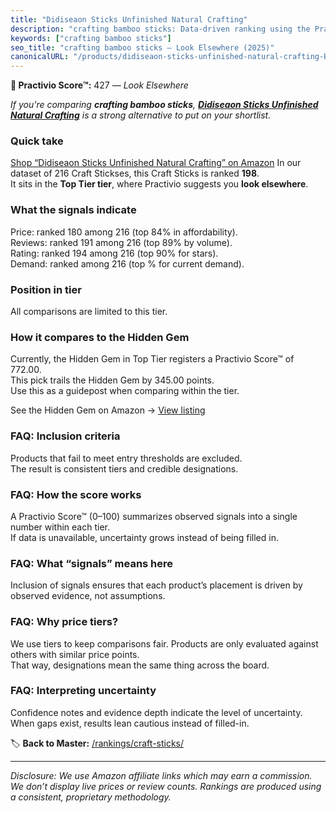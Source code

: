 ```yaml
---
title: "Didiseaon Sticks Unfinished Natural Crafting"
description: "crafting bamboo sticks: Data-driven ranking using the Practivio Score™. Positioned by quality, value, demand, findability, momentum."
keywords: ["crafting bamboo sticks"]
seo_title: "crafting bamboo sticks — Look Elsewhere (2025)"
canonicalURL: "/products/didiseaon-sticks-unfinished-natural-crafting-B0C2H6MCQW/"
---
```


**🚫 Practivio Score™:** 427 — _Look Elsewhere_


*If you're comparing **crafting bamboo sticks**, **[Didiseaon Sticks Unfinished Natural Crafting](https://www.amazon.com/dp/B0C2H6MCQW?tag=practivio-20)** is a strong alternative to put on your shortlist.*
### Quick take
[Shop “Didiseaon Sticks Unfinished Natural Crafting” on Amazon](https://www.amazon.com/dp/B0C2H6MCQW?tag=practivio-20)
In our dataset of 216 Craft Stickses, this Craft Sticks is ranked **198**.  
It sits in the **Top Tier tier**, where Practivio suggests you **look elsewhere**.

### What the signals indicate
Price: ranked 180 among 216 (top 84% in affordability).  
Reviews: ranked 191 among 216 (top 89% by volume).  
Rating: ranked 194 among 216 (top 90% for stars).  
Demand: ranked  among 216 (top % for current demand).

### Position in tier
All comparisons are limited to this tier.

### How it compares to the Hidden Gem
Currently, the Hidden Gem in Top Tier registers a Practivio Score™ of 772.00.  
This pick trails the Hidden Gem by 345.00 points.  
Use this as a guidepost when comparing within the tier.  

See the Hidden Gem on Amazon → [View listing](https://www.amazon.com/dp/B00OBC4CU2?tag=practivio-20)

### FAQ: Inclusion criteria
Products that fail to meet entry thresholds are excluded.  
The result is consistent tiers and credible designations.

### FAQ: How the score works
A Practivio Score™ (0–100) summarizes observed signals into a single number within each tier.  
If data is unavailable, uncertainty grows instead of being filled in.

### FAQ: What “signals” means here
Inclusion of signals ensures that each product’s placement is driven by observed evidence, not assumptions.

### FAQ: Why price tiers?
We use tiers to keep comparisons fair. Products are only evaluated against others with similar price points.  
That way, designations mean the same thing across the board.

### FAQ: Interpreting uncertainty
Confidence notes and evidence depth indicate the level of uncertainty.  
When gaps exist, results lean cautious instead of filled-in.


🏷️ **Back to Master:** [/rankings/craft-sticks/](/rankings/craft-sticks/)

---
_Disclosure: We use Amazon affiliate links which may earn a commission. We don’t display live prices or review counts. Rankings are produced using a consistent, proprietary methodology._
